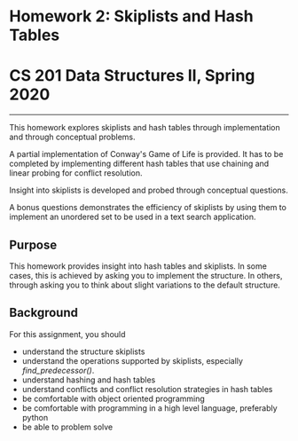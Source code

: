 # Homework 2: Skiplists and Hash Tables
# CS 201 Data Structures II, Spring 2020

-------

This homework explores skiplists and hash tables through implementation and through conceptual problems.

A partial implementation of Conway's Game of Life is provided. It has to be completed by implementing different hash tables that use chaining and linear probing for conflict resolution.

Insight into skiplists is developed and probed through conceptual questions.

A bonus questions demonstrates the efficiency of skiplists by using them to implement an unordered set to be used in a text search application.

## Purpose

This homework provides insight into hash tables and skiplists. In some cases, this is achieved by asking you to implement the structure. In others, through asking you to think about slight variations to the default structure. 

## Background

For this assignment, you should
- understand the structure skiplists 
- understand the operations supported by skiplists, especially *find_predecessor()*.
- understand hashing and hash tables
- understand conflicts and conflict resolution strategies in hash tables
- be comfortable with object oriented programming
- be comfortable with programming in a high level language, preferably python
- be able to problem solve


